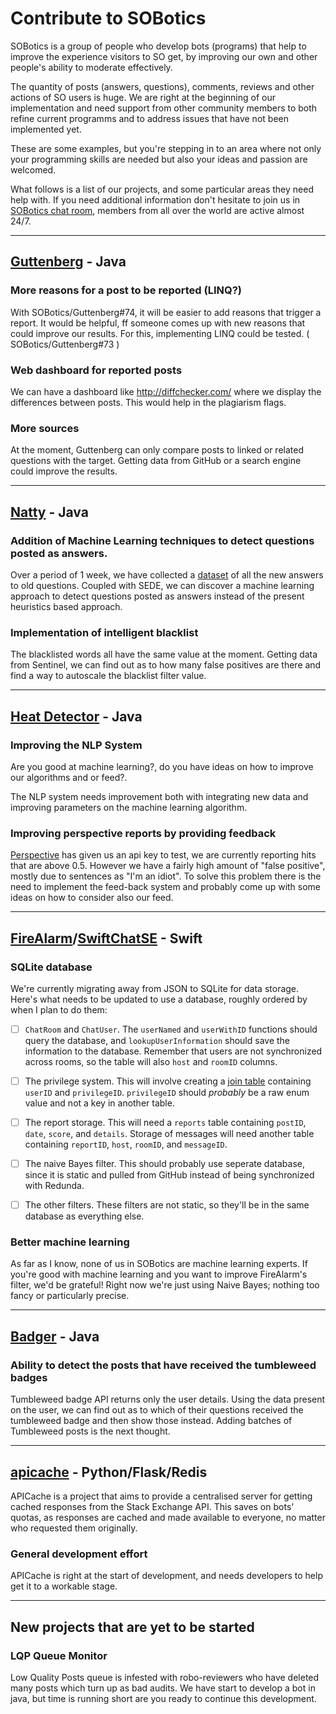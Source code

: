 # Contribute to SOBotics



SOBotics is a group of people who develop bots (programs) that help to improve the experience visitors to SO get, by improving our own and other people's ability to moderate effectively.

The quantity of posts (answers, questions), comments, reviews and other actions of SO users is huge. We are right at the beginning of our implementation and need support from other community members to both refine current programms and to address issues that have not been implemented yet.

These are some examples, but you're stepping in to an area where not only your programming skills are needed but also your ideas and passion are welcomed.

What follows is a list of our projects, and some particular areas they need help with. If you need additional information don't hesitate to join us in [SOBotics chat room](https://chat.stackoverflow.com/rooms/111347/sobotics), members from all over the world are active almost 24/7.

----------

## [Guttenberg](https://github.com/SOBotics/Guttenberg) - Java

### More reasons for a post to be reported (LINQ?)

With SOBotics/Guttenberg#74, it will be easier to add reasons that trigger a report.
It would be helpful, ff someone comes up with new reasons that could improve our results. For this, implementing LINQ could be tested. ( SOBotics/Guttenberg#73 )

### Web dashboard for reported posts

We can have a dashboard like http://diffchecker.com/ where we display the differences between posts. This would help in the plagiarism flags. 

### More sources

At the moment, Guttenberg can only compare posts to linked or related questions with the target. Getting data from GitHub or a search engine could improve the results.

----------------------------

## [Natty](https://github.com/SOBotics/Natty) - Java

### Addition of Machine Learning techniques to detect questions posted as answers. 

Over a period of 1 week, we have collected a [dataset](http://51.254.218.90:8000/vowpalData.txt) of all the new answers to old questions. Coupled with SEDE, we can discover a machine learning approach to detect questions posted as answers instead of the present heuristics based approach. 

### Implementation of intelligent blacklist

The blacklisted words all have the same value at the moment. Getting data from Sentinel, we can find out as to how many false positives are there and find a way to autoscale the blacklist filter value. 

----------------------------

## [Heat Detector](https://github.com/SOBotics/SOCVFinder) - Java

### Improving the NLP System

Are you good at machine learning?, do you have ideas on how to improve our algorithms and or feed?. 

The NLP system needs improvement both with integrating new data and improving parameters on the machine learning algorithm.


### Improving perspective reports by providing feedback

[Perspective](https://www.perspectiveapi.com/)  has given us an api key to test, we are currently reporting hits that are above 0.5. However we have a fairly high amount of "false positive", mostly due to sentences as "I'm an idiot". To solve this problem there is the need to implement the feed-back system and probably come up with some ideas on how to consider also our feed.

------------------------

## [FireAlarm](https://github.com/SOBotics/FireAlarm)/[SwiftChatSE](https://github.com/SOBotics/SwiftChatSE) - Swift

### SQLite database

We're currently migrating away from JSON to SQLite for data storage.  Here's what needs to be updated to use a database, roughly ordered by when I plan to do them:

- [ ] `ChatRoom` and `ChatUser`.  The `userNamed` and `userWithID` functions should query the database, and `lookupUserInformation` should save the information to the database.  Remember that users are not synchronized across rooms, so the table will also `host` and `roomID` columns.

- [ ] The privilege system.  This will involve creating a [join table](https://en.wikipedia.org/wiki/Associative_entity) containing `userID` and `privilegeID`.  `privilegeID` should *probably* be a raw enum value and not a key in another table.

- [ ] The report storage.  This will need a `reports` table containing `postID`, `date`, `score`, and `details`.  Storage of messages will need another table containing `reportID`, `host`, `roomID`, and `messageID`.

- [ ] The naive Bayes filter.  This should probably use seperate database, since it is static and pulled from GitHub instead of being synchronized with Redunda.

- [ ] The other filters.  These filters are not static, so they'll be in the same database as everything else.

### Better machine learning

As far as I know, none of us in SOBotics are machine learning experts.  If you're good with machine learning and you want to improve FireAlarm's filter, we'd be grateful!  Right now we're just using Naive Bayes; nothing too fancy or particularly precise.

------------------------

## [Badger](https://github.com/SOBotics/Badger) - Java

### Ability to detect the posts that have received the tumbleweed badges

Tumbleweed badge API returns only the user details. Using the data present on the user, we can find out as to which of their questions received the tumbleweed badge and then show those instead. Adding batches of Tumbleweed posts is the next thought.  

------------------------

## [apicache](https://github.com/SOBotics/apicache) - Python/Flask/Redis

APICache is a project that aims to provide a centralised server for getting cached responses from the Stack Exchange API. This saves on bots' quotas, as responses are cached and made available to everyone, no matter who requested them originally.

### General development effort
APICache is right at the start of development, and needs developers to help get it to a workable stage.

------------------------

## New projects that are yet to be started

### LQP Queue Monitor

Low Quality Posts queue is infested with robo-reviewers who have deleted many posts which turn up as bad audits. We have start to develop a bot in java, but time is running short are you ready to continue this development.
